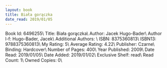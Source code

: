 ```yaml
---
layout: book
title: Biała gorączka
date_read: 2019/01/05
---
```


Book Id: 6496255\ 
Title: Biała gorączka\ 
Author: Jacek Hugo-Bader\ 
Author l-f: Hugo-Bader, Jacek\ 
Additional Authors: \ 
ISBN: 8375360813\ 
ISBN13: 9788375360813\ 
My Rating: 5\ 
Average Rating: 4.22\ 
Publisher: Czarne\ 
Binding: Hardcover\ 
Number of Pages: 400\ 
Year Published: 2009\ 
Date Read: 2019/01/05\ 
Date Added: 2019/01/02\ 
Exclusive Shelf: read\ 
Read Count: 1\ 
Owned Copies: 0\ 

